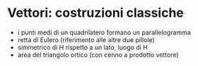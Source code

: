 # Vettori: costruzioni classiche

- i punti medi di un quadrilatero formano un parallelogramma
- retta di Eulero (riferimento alle altre due pillole)
- simmetrico di H rispetto a un lato, luogo di H
- area del triangolo ortico (con cenno a prodotto vettore)
